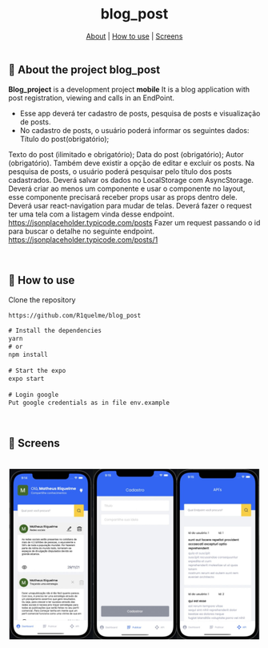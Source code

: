 <h1 align="center">
  blog_post
</h1>
<div align="center">
    <a href="#about">About</a> | <a href="#howtouse">How to use</a> | <a href="#screens">Screens</a> 
</div>
<br>
<a id="about"></a>

## :page_facing_up: About the project blog_post

<strong>Blog_project</strong> is a development project <strong>mobile</strong> It is a blog application with post registration, viewing and calls in an EndPoint.

* Esse app deverá ter cadastro de posts, pesquisa de posts e visualização de posts.
* No cadastro de posts, o usuário poderá informar os seguintes dados: Título do post(obrigatório);

Texto do post (ilimitado e obrigatório);
Data do post (obrigatório);
Autor (obrigatório).
Também deve existir a opção de editar e excluir os posts.
Na pesquisa de posts, o usuário poderá pesquisar pelo título dos posts cadastrados.
Deverá salvar os dados no LocalStorage com AsyncStorage.
Deverá criar ao menos um componente e usar o componente no layout, esse componente precisará receber props usar as props dentro dele.
Deverá usar react-navigation para mudar de telas.
Deverá fazer o request ter uma tela com a listagem vinda desse endpoint. https://jsonplaceholder.typicode.com/posts
Fazer um request passando o id para buscar o detalhe no seguinte endpoint. https://jsonplaceholder.typicode.com/posts/1



<br>  
<a id="howtouse"></a>

## :dart: How to use
Clone the repository

```bash
https://github.com/R1quelme/blog_post
```

```
# Install the dependencies
yarn
# or
npm install

# Start the expo
expo start

# Login google
Put google credentials as in file env.example
```

<br>
<a id="screens"></a>

## :iphone: Screens

<h1 align="center">
<img alt="BlogPost" title="BlogPost" src="https://github.com/R1quelme/blog_post/blob/main/src/assets/telasApp.jpeg" width="500px"/>
</h1>

